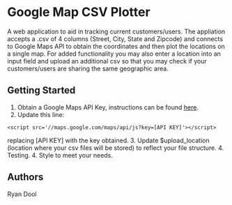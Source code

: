 # Google Map CSV Plotter
A web application to aid in tracking current customers/users.  The appliation accepts a .csv of 4 columns (Street, City, State and Zipcode) and connects to Google Maps API to obtain the coordinates and then plot the locations on a single map.  For added functionality you may also enter a location into an input field and upload an additional csv so that you may check if your customers/users are sharing the same geographic area.


## Getting Started
1. Obtain a Google Maps API Key, instructions can be found [here](https://developers.google.com/maps/documentation/javascript/get-api-key).
2. Update this line: 
```
<script src='//maps.google.com/maps/api/js?key=[API KEY]'></script>
```
replacing [API KEY] with the key obtained.
3. Update $upload_location (location where your csv files will be stored) to reflect your file structure.
4. Testing.
4. Style to meet your needs.


## Authors
Ryan Dool